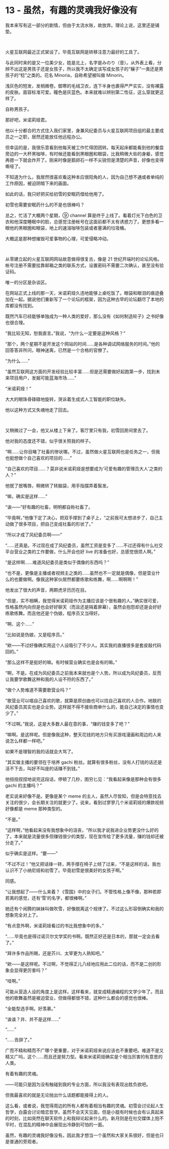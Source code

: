 # 13 - 虽然，有趣的灵魂我好像没有
<p>我本来写有这一部分的剧情，但由于太流水账，故放弃。理论上说，这里还是铺垫。</p>
<br>
<p>火星互联网最近正式架设了。毕竟互联网是转移注意力最好的工具了。</p>
<p>与此同时来的是又一位美少女，姓是北上，名字是みのり（音）。从外表上看，分辨不出这是男孩子还是女孩子，所以我不太确定该写成女孩子的“穣子”一类还是男孩子的“稔”之类的。花名 Minoria，自称希望被叫做 Minorin。</p>
<p>浅灰色的短发，发梢微卷。御寒的毛绒卫衣，连下半身也裹得严严实实，没有裸露的皮肤。面容标准可爱。瞳色是灰蓝色。本来就难以辨别第二性征，这么穿就更这样了。</p>
<p>自称男孩子。</p>
<p>那好吧，米诺莉娅君。</p>
<p>他以十分都合的方式住入我们家里，身兼风纪委员与火星互联网项目组的最主要成员之一之职，居然还能放任他远程办公。</p>
<p>但幸运的是，我很乐意看到他每天被工作忙得团团转。每天起床都能看到他的餐盘旁边的一大杯黑咖啡，有时候还能看到黑眼圈和眼袋，比我稍微大些的身躯，感觉再摁一下就会炸开了。刚来时像是鹅卵石一样不尖锐但是清楚的声音，好像也变得嘶哑了。</p>
<p>不知道为什么，我居然很喜欢看这种本应很阳角的人，因为自己想不通或者单纯的工作原因，被迫阴暗下来的画面。</p>
<p>如此的话，我只好把买给初雪的安眠药借给他用了。</p>
<p>初雪也需要安眠药什么的不是也很棒吗？</p>
<p>总之，忙活了大概两个星期，⑨ channel 算是终于上线了。看着灯光下白色的卫衣和他深度睡眠中的脸，总感觉注册帐号在这面前都不太有诱惑力了。更想多看一眼他的黑眼圈和眼袋，地上的速溶咖啡包装或者塞满的垃圾桶。</p>
<p>大概这是那种想摧毁可爱事物的心理，可爱侵略冲动。</p>
<br>
<p>从零建立起的火星互联网网站故意做得很复古，像是 21 世纪开端时的论坛风格。帐号注册不需要挂靠邮箱之类的联系方式，设置密码不需要二次确认，甚至没有验证码。</p>
<p>唯一的分区是杂谈区。</p>
<p>在网站正式上线的那一天，米诺莉娅久违地能够上桌吃饭了。眼袋和眼泪的痕迹叠加在一起。据说他们重新写了一个论坛的框架，因为这种古早的论坛翻尽了本地的库都没有找到。</p>
<p>既然汽车已经能够单独成为一种人类的爱好，那么没有《如何制造轮子》之书好像也很合理。</p>
<p>“我比较无知，恕我直言。”我说，“为什么一定要是这种风格？”</p>
<p>“那个，两个星期不是开发这个网站的时间……是各种调试网络服务的时间。”他的回答答非所问，眼神迷离，已然是一个合格的官僚了。</p>
<p>“为什么……”</p>
<p>“虽然互联网这方面的开发经验比较丰富……但是还需要做好起跑第一步，找到未来项目用户，发掘可能蓝海市场……”</p>
<p>“米诺莉娅！”</p>
<p>大大的眼珠骨碌碌地旋转，哭诉着生成式人工智能的职位缺失。</p>
<p>他以这种方式又失魂地走了回去。</p>
<br>
<p>又稍微过了一会，他又从楼上下来了。客厅里只有我，初雪回房间里去了。</p>
<p>他对我的态度还不错，似乎很关照我的样子。</p>
<p>“啊……让你目睹了社畜的惨状哪。不过，虽然做火星互联网也是任务之一，但我也挺想做个自己喜欢的项目的……”</p>
<p>“自己喜欢的项目……？莫非说米诺莉娅是想要成为‘可爱有趣的管理员大人’之类的人？”</p>
<p>他抿了抿嘴唇，稍微转了转脑袋，用手指摆弄着鬓发。</p>
<p>“嘛，确实是这样……”</p>
<p>“诶——”好有趣的社畜，明明都自称社畜了。</p>
<p>“毕竟啊，”他像下定了决心，把双手撑到了桌子上，“之前我可太想进步了，自己主动做了很多项目，把自己变成社畜的形状了。”</p>
<p>“所以才成了风纪委员啊——”</p>
<p>“……还真是。不过现在成了风纪委员，虽然工资是变多了……不过还得有什么社交平台营业之类的工作要做，什么开会也好 live 的准备也好，总感觉很烦人啊。”</p>
<p>“是这样啊……难道风纪委员是类似于偶像的东西吗？”</p>
<p>“也不是，更像是主播或者视频主之类的……虽然也不一定就是偶像，但是营业什么的也要做啊。像我这种家伙居然都要练歌和练舞，啊……啊啊啊！”</p>
<p>他发出了很大的声音，两颗虎牙历历在目。</p>
<p>“但是，实不相瞒，我觉得米诺莉娅作为主播应该是个很有趣的人。”确实很可爱，性格虽然内向但是也会好好聊天（而且还是隔着屏幕），虽然会抱怨却还是会好好练歌练舞。而且他还是个伪娘，程序员又当得好。</p>
<p>“啊、这个……”</p>
<p>“比如说是伪娘，又是程序员。”</p>
<p>“欸——不过好像确实用这个人设吸引了不少人。其实我的直播很多是套皮敲代码回的。”</p>
<p>“那么这样不是挺好的嘛。有时候营业确实也是会有的嘛。”</p>
<p>“啊，不是。在成为风纪委员之前我本来就也是个人势。所以成为风纪委员，反而让我要学歌舞这种和我的人设不符的东西了。”</p>
<p>“做个人势难道不需要歌营业吗？”</p>
<p>“歌营业可以唱自己喜欢的歌，就算是原创曲也可以找自己喜欢的人合作。地联的风纪委员其实也是企业势。这样就不得不接些商单什么的，能自己决定的事情也变少了。”</p>
<p>“不过啊。”我说，这是大多数人最在意的事，“赚的钱变多了吧？”</p>
<p>“嘛啊。是这样呢。但是像我这种，整天花钱的地方只有买游戏漫画和周边的人来说怎么样都一样吧。”</p>
<p>如果不是理智的我的话就会大骂了。</p>
<p>“其实做主播的要领在于培养 gachi 粉丝。就算有很多粉丝，没有人打钱的话还是活不下去，叫好不叫座的话赚不到钱。”</p>
<p>他扭扭捏捏地说完这段话，停顿了几秒，图穷匕见：“我看起来像是那种会有很多 gachi 的主播吗？”</p>
<p>老实说来好像不是。更像是某个 meme 的主人，虽然人尽皆知，但是会特意找去关注的很少，会长期关注的就更少了。说来，看到过寥寥几个米诺莉娅的爆款视频好像都是 meme 那种类型的。</p>
<p>“不是。”</p>
<p>“这样啊，”他看起来没有我想象中的沮丧，“所以我才说我进企业势更没什么好的了。本来就是流量很多但赚钱很少的类型，现在宣传给了更多流量，赚的钱却还被分走了。”</p>
<p>似乎确实是这样。“要——”</p>
<p>“不过不过！”他又把话锋一转，两手撑在椅子上倾了过来，“不是这样的话，我也认识不了小纳尼娅和初雪了。毕竟初雪是很美好的女孩子啊。”</p>
<p>同感。</p>
<p>“让我想起了——什么来着？《雪国》中的女子们。不管性格上像不像，那种若即若离的感觉，还有‘雪’的名字，都很棒啊。”</p>
<p>她还有个闹腾的妹妹叫做吹雪，好像脱离这个规律了。不过这么形容倒确实和我的想象完全对上了。</p>
<p>“有点意外啊，米诺莉娅看过的书比我想象中的多。”</p>
<p>“……毕竟也是得过诺贝尔文学奖的书啊。既然正好还是日本的，那就一定会去看了。”</p>
<p>“拜许多作品所赐，还是芥川、太宰更为人熟知吧。”</p>
<p>“欸——是这样呢。不过啊，不觉得正儿八经地应用此二位的话，而不是二创的形象会显得更厉害吗？”</p>
<p>“哇啊。”</p>
<p>可能从营造人设的角度上是这样。这样看来，就变成精通编程的文学少年了。而且他的歌舞虽然是被迫营业，但做得都很不错，这种什么都会的感觉也很棒。</p>
<p>“全能型选手啊。好羡慕。”</p>
<p>“诶诶？并、并不是这样……”</p>
<p>“……”</p>
<p>“……告辞了。”</p>
<p>广而不精和精而不广哪个更重要，对于米诺莉娅来说应该也不重要吧。难道不是又精又广吗，这个……而且还是努力型。看来米诺莉娅确实是个相当厉害的有意思的人类。</p>
<p>有着有趣的灵魂。</p>
<p>——可能只是因为没有触碰到我的专业方面，所以我没有表现出胜负欲吧。</p>
<p>但我最喜欢的就是无论抛出什么话题都能接得上的人。</p>
<p>这么看，或者说，我觉得周边的所有人都有着相当有趣的灵魂。初雪会讨论起人生哲学，白露会讨论暗恋哲学。虽然不会天天见面，但是小胧有时候也会有认真起来的时刻，比如突然在聊天软件上和我辩论起来什么的。新月则是在社交媒体上抱不平时，在混乱的精神中会展现出冷静到可怕的一面。</p>
<p>虽然，有趣的灵魂我好像没有。因此我才想当一个虽然和大家关系很好，但是也只是普通的旁观者。</p>